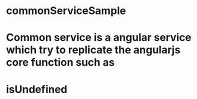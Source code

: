 # commonServiceSample

# Common service is a angular service which try to replicate the angularjs core function such as

# isUndefined